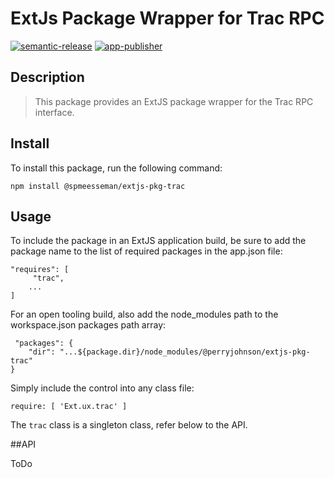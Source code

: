 # ExtJs Package Wrapper for Trac RPC

[![semantic-release](https://img.shields.io/badge/%20%20%F0%9F%93%A6%F0%9F%9A%80-semantic--release-e10079.svg)](https://github.com/semantic-release/semantic-release)
[![app-publisher](https://app1.development.pjats.com/res/img/app-publisher-badge.svg)](https://npm.development.pjats.com/-/web/detail/@perryjohnson/app-publisher)

## Description

> This package provides an ExtJS package wrapper for the Trac RPC interface.

## Install

To install this package, run the following command:

    npm install @spmeesseman/extjs-pkg-trac

## Usage

To include the package in an ExtJS application build, be sure to add the package name to the list of required packages in the app.json file:

    "requires": [
         "trac",
        ...
    ]

For an open tooling build, also add the node_modules path to the workspace.json packages path array:

     "packages": {
        "dir": "...${package.dir}/node_modules/@perryjohnson/extjs-pkg-trac"
    }

Simply include the control into any class file:

    require: [ 'Ext.ux.trac' ]

The `trac` class is a singleton class, refer below to the API.

##API

ToDo
